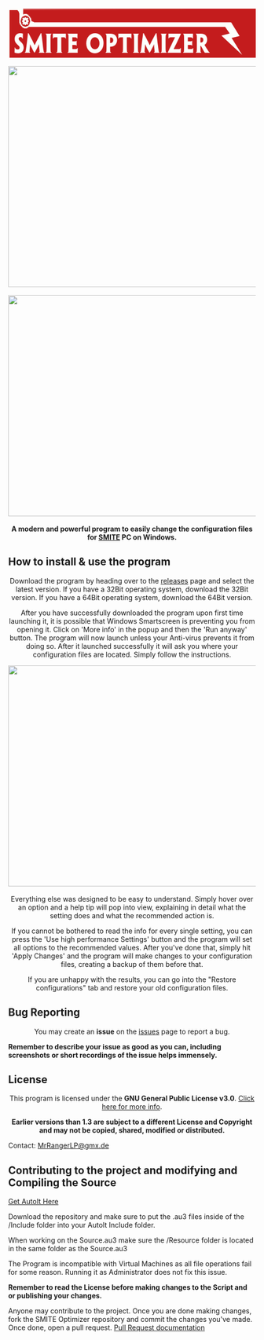 <p align="center">
 <img width="600" height="100" src="https://raw.githubusercontent.com/MeteorTheLizard/SMITE-Optimizer-Update/master/SO_Logo.gif">
</p>
<p align="center">
 <img width="810" height="450" src="https://i.imgur.com/RiozPk0.png" />
</p>
<p align="center">
 <img width="810" height="450" src="https://i.imgur.com/f4MHc3D.png" />
</p>

<p align="center"> <strong>A modern and powerful program to easily change the configuration files for <a href="https://www.smitegame.com/play-for-free/?ref=Meteor">SMITE</a> PC on Windows.</strong></p>

## How to install & use the program

<p align="center">Download the program by heading over to the <a href="https://github.com/MeteorTheLizard/SMITE-Optimizer/releases">releases</a> page and select the latest version. If you have a 32Bit operating system, download the 32Bit version. If you have a 64Bit operating system, download the 64Bit version.</p>

<p align="center">After you have successfully downloaded the program upon first time launching it, it is possible that Windows Smartscreen is preventing you from opening it. Click on 'More info' in the popup and then the 'Run anyway' button. The program will now launch unless your Anti-virus prevents it from doing so. After it launched successfully it will ask you where your configuration files are located. Simply follow the instructions.</p>

<p align="center">
 <img width="810" height="450" src="https://i.imgur.com/gyiW11V.png" />
</p>

<p align="center">Everything else was designed to be easy to understand. Simply hover over an option and a help tip will pop into view, explaining in detail what the setting does and what the recommended action is.</p>

<p align="center">If you cannot be bothered to read the info for every single setting, you can press the 'Use high performance Settings' button and the program will set all options to the recommended values. After you've done that, simply hit 'Apply Changes' and the program will make changes to your configuration files, creating a backup of them before that.</p>

<p align="center">If you are unhappy with the results, you can go into the "Restore configurations" tab and restore your old configuration files.</p>
 
 ## Bug Reporting
 
 <p align="center">You may create an <strong>issue</strong> on the <a href="https://github.com/MeteorTheLizard/SMITE-Optimizer/issues">issues</a> page to report a bug.
 
 <strong>Remember to describe your issue as good as you can, including screenshots or short recordings of the issue helps immensely.</strong></p>
  
 ## License

 <p align="center">This program is licensed under the <strong>GNU General Public License v3.0</strong>. <a href="https://github.com/MeteorTheLizard/SMITE-Optimizer/blob/master/LICENSE">Click here for more info</a>.</p>

<p align="center"><strong>Earlier versions than 1.3 are subject to a different License and Copyright and may not be copied, shared, modified or distributed.</strong></p>

Contact: MrRangerLP@gmx.de
 
 ## Contributing to the project and modifying and Compiling the Source
  
[Get AutoIt Here](https://www.autoitscript.com/site/autoit-script-editor/downloads/)

Download the repository and make sure to put the .au3 files inside of the /Include folder into your AutoIt Include folder.

When working on the Source.au3 make sure the /Resource folder is located in the same folder as the Source.au3

The Program is incompatible with Virtual Machines as all file operations fail for some reason. Running it as Administrator does not fix this issue.

<strong>Remember to read the License before making changes to the Script and or publishing your changes.</strong>

Anyone may contribute to the project. Once you are done making changes, fork the SMITE Optimizer repository and commit the changes you've made. Once done, open a pull request. [Pull Request documentation](https://docs.github.com/en/github/collaborating-with-issues-and-pull-requests/about-pull-requests)